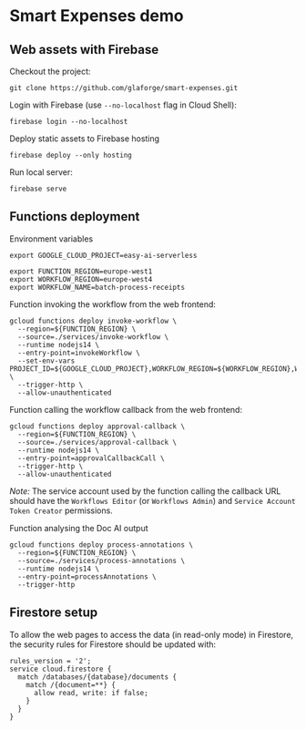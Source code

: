 # Smart Expenses demo

## Web assets with Firebase

Checkout the project:
```
git clone https://github.com/glaforge/smart-expenses.git
```

Login with Firebase (use `--no-localhost` flag in Cloud Shell):
```
firebase login --no-localhost
```

Deploy static assets to Firebase hosting
```
firebase deploy --only hosting
```

Run local server:
```
firebase serve
```

## Functions deployment

Environment variables
```
export GOOGLE_CLOUD_PROJECT=easy-ai-serverless

export FUNCTION_REGION=europe-west1
export WORKFLOW_REGION=europe-west4
export WORKFLOW_NAME=batch-process-receipts
```

Function invoking the workflow from the web frontend:
```
gcloud functions deploy invoke-workflow \
  --region=${FUNCTION_REGION} \
  --source=./services/invoke-workflow \
  --runtime nodejs14 \
  --entry-point=invokeWorkflow \
  --set-env-vars PROJECT_ID=${GOOGLE_CLOUD_PROJECT},WORKFLOW_REGION=${WORKFLOW_REGION},WORKFLOW_NAME=${WORKFLOW_NAME} \
  --trigger-http \
  --allow-unauthenticated
```

Function calling the workflow callback from the web frontend:
```
gcloud functions deploy approval-callback \
  --region=${FUNCTION_REGION} \
  --source=./services/approval-callback \
  --runtime nodejs14 \
  --entry-point=approvalCallbackCall \
  --trigger-http \
  --allow-unauthenticated
```

*Note:* The service account used by the function calling the callback URL should have the `Workflows Editor` (or `Workflows Admin`) and `Service Account Token Creator` permissions.

Function analysing the Doc AI output
```
gcloud functions deploy process-annotations \
  --region=${FUNCTION_REGION} \
  --source=./services/process-annotations \
  --runtime nodejs14 \
  --entry-point=processAnnotations \
  --trigger-http
```

## Firestore setup

To allow the web pages to access the data (in read-only mode) in Firestore, the security rules for Firestore should be updated with:

```
rules_version = '2';
service cloud.firestore {
  match /databases/{database}/documents {
    match /{document=**} {
      allow read, write: if false;
    }
  }
}
```
